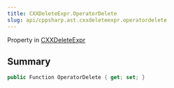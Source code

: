 ```yaml
---
title: CXXDeleteExpr.OperatorDelete
slug: api/cppsharp.ast.cxxdeleteexpr.operatordelete
---
```

Property in [CXXDeleteExpr](/api/cppsharp/ast/cxxdeleteexpr)

## Summary



```csharp
public Function OperatorDelete { get; set; }
```

